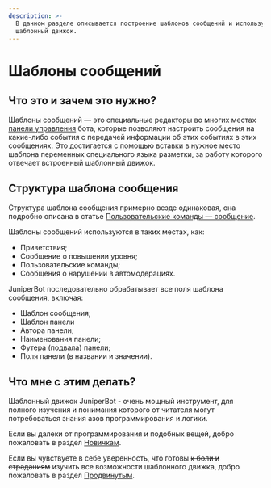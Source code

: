 ```yaml
---
description: >-
  В данном разделе описывается построение шаблонов сообщений и используемый ими
  шаблонный движок.
---
```


# Шаблоны сообщений

## Что это и зачем это нужно?

Шаблоны сообщений — это специальные редакторы во многих местах [панели управления](../../#configure) бота, которые позволяют настроить сообщения на какие-либо события с передачей информации об этих событиях в этих сообщениях. Это достигается с помощью вставки в нужное место шаблона переменных специального языка разметки, за работу которого отвечает встроенный шаблонный движок.

## Структура шаблона сообщения

Структура шаблона сообщения примерно везде одинаковая, она подробно описана в статье [Пользовательские команды — сообщение](../../cmd/custom-commands/message.md#povedenie-i-nastroiki).

Шаблоны сообщений используются в таких местах, как:

* Приветствия;
* Сообщение о повышении уровня;
* Пользовательские команды;
* Сообщения о нарушении в автомодерациях.

JuniperBot последовательно обрабатывает все поля шаблона сообщения, включая:

* Шаблон сообщения;
* Шаблон панели
* Автора панели;
* Наименования панели;
* Футера \(подвала\) панели;
* Поля панели \(в названии и значении\).

## Что мне с этим делать?

Шаблонный движок JuniperBot - очень мощный инструмент, для полного изучения и понимания которого от читателя могут потребоваться знания азов программирования и логики.

Если вы далеки от программирования и подобных вещей, добро пожаловать в раздел [Новичкам](beginners/).

Если вы чувствуете в себе уверенность, что готовы ~~к боли и страданиям~~ изучить все возможности шаблонного движка, добро пожаловать в раздел [Продвинутым](advanced/).

